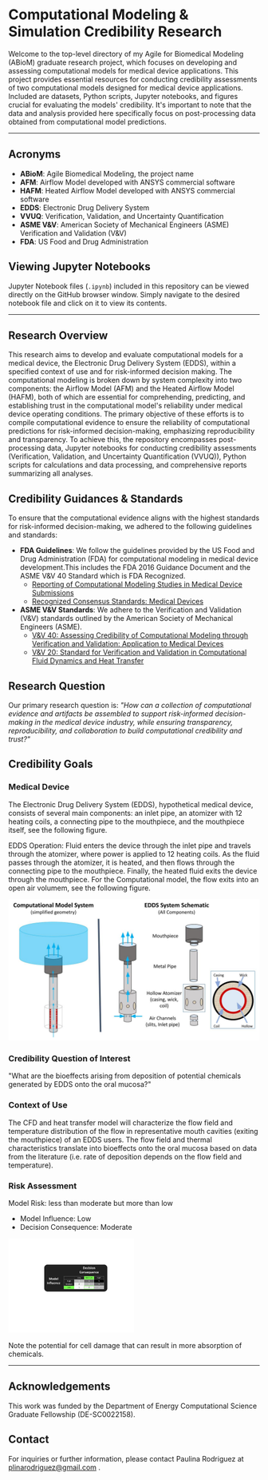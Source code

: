 # Computational Modeling & Simulation Credibility Research 

Welcome to the top-level directory of my Agile for Biomedical Modeling (ABioM) graduate research project, which focuses on developing and assessing computational models for medical device applications. This project provides essential resources for conducting credibility assessments of two computational models designed for medical device applications. Included are datasets, Python scripts, Jupyter notebooks, and figures crucial for evaluating the models' credibility. It's important to note that the data and analysis provided here specifically focus on post-processing data obtained from computational model predictions.

***

## Acronyms

- **ABioM**: Agile Biomedical Modeling, the project name
- **AFM**: Airflow Model developed with ANSYS commercial software
- **HAFM**: Heated Airflow Model developed with ANSYS commercial software
- **EDDS**: Electronic Drug Delivery System
- **VVUQ**: Verification, Validation, and Uncertainty Quantification
- **ASME V&V**: American Society of Mechanical Engineers (ASME) Verification and Validation (V&V)
- **FDA**: US Food and Drug Administration 

## Viewing Jupyter Notebooks

Jupyter Notebook files (`.ipynb`) included in this repository can be viewed directly on the GitHub browser window. Simply navigate to the desired notebook file and click on it to view its contents.

***

## Research Overview

This research aims to develop and evaluate computational models for a medical device, the Electronic Drug Delivery System (EDDS), within a specified context of use and for risk-informed decision making. The computational modeling is broken down by system complexity into two components: the Airflow Model (AFM) and the Heated Airflow Model (HAFM), both of which are essential for comprehending, predicting, and establishing trust in the computational model's reliability under medical device operating conditions. The primary objective of these efforts is to compile computational evidence to ensure the reliability of computational predictions for risk-informed decision-making, emphasizing reproducibility and transparency. To achieve this, the repository encompasses post-processing data, Jupyter notebooks for conducting credibility assessments (Verification, Validation, and Uncertainty Quantification (VVUQ)), Python scripts for calculations and data processing, and comprehensive reports summarizing all analyses.

## Credibility Guidances & Standards

To ensure that the computational evidence aligns with the highest standards for risk-informed decision-making, we adhered to the following guidelines and standards:

- **FDA Guidelines**: We follow the guidelines provided by the US Food and Drug Administration (FDA) for computational modeling in medical device development.This includes the FDA 2016 Guidance Document and the ASME V&V 40 Standard which is FDA Recognized. 
    - [Reporting of Computational Modeling Studies in Medical Device Submissions](https://www.fda.gov/regulatory-information/search-fda-guidance-documents/reporting-computational-modeling-studies-medical-device-submissions)
    - [Recognized Consensus Standards: Medical Devices](https://www.accessdata.fda.gov/scripts/cdrh/cfdocs/cfstandards/detail.cfm?standard__identification_no=38534)
- **ASME V&V Standards**: We adhere to the Verification and Validation (V&V) standards outlined by the American Society of Mechanical Engineers (ASME).
    - [V&V 40: Assessing Credibility of Computational Modeling through Verification and Validation: Application to Medical Devices](https://www.asme.org/codes-standards/find-codes-standards/v-v-40-assessing-credibility-computational-modeling-verification-validation-application-medical-devices)
    - [V&V 20: Standard for Verification and Validation in Computational Fluid Dynamics and Heat Transfer](https://www.asme.org/codes-standards/find-codes-standards/v-v-20-standard-verification-validation-computational-fluid-dynamics-heat-transfer#:~:text=The%20objective%20of%20ASME%20V%20V,at%20a%20specified%20validation%20point.)

## Research Question

Our primary research question is: *"How can a collection of computational evidence and artifacts be assembled to support risk-informed decision-making in the medical device industry, while ensuring transparency, reproducibility, and collaboration to build computational credibility and trust?"*

## Credibility Goals

### Medical Device 
The Electronic Drug Delivery System (EDDS), hypothetical medical device, consists of several main components: an inlet pipe, an atomizer with 12 heating coils, a connecting pipe to the mouthpiece, and the mouthpiece itself, see the following figure.

EDDS Operation: Fluid enters the device through the inlet pipe and travels through the atomizer, where power is applied to 12 heating coils. As the fluid passes through the atomizer, it is heated, and then flows through the connecting pipe to the mouthpiece. Finally, the heated fluid exits the device through the mouthpiece. For the Computational model, the flow exits into an open air volumem, see the following figure. 

![eddsDevice](edds_schematic.jpg)

### Credibility Question of Interest
"What are the bioeffects arising from deposition of potential chemicals generated by EDDS onto the oral mucosa?"

### Context of Use

The CFD and heat transfer model will characterize the flow field and temperature distribution of the flow in representative mouth cavities (exiting the mouthpiece) of an EDDS users. The flow field and thermal characteristics translate into bioeffects onto the oral mucosa based on data from the literature (i.e. rate of deposition depends on the flow field and temperature).

### Risk Assessment
Model Risk: less than moderate but more than low
- Model Influence: Low
- Decision Consequence: Moderate

<img src="risk.png" alt="Alt Text" style="width:50%; height:auto;">

Note the potential for cell damage that can result in more absorption of chemicals. 

***

## Acknowledgements
This work was funded by the Department of Energy Computational Science Graduate Fellowship (DE-SC0022158).

## Contact

For inquiries or further information, please contact Paulina Rodriguez at plinarodriguez@gmail.com . 

